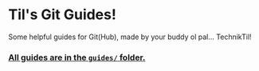 # Til's Git Guides!
Some helpful guides for Git(Hub), made by your buddy ol pal... TechnikTil!


### [All guides are in the `guides/` folder.](guides/README.md)